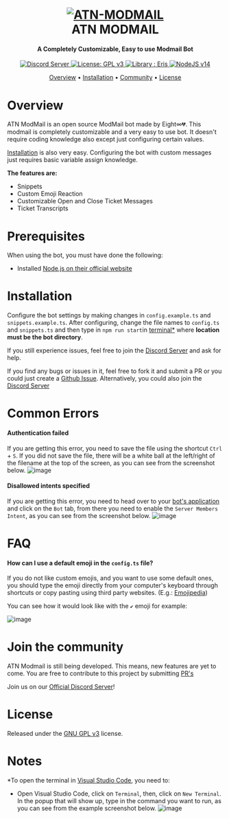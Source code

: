<h1 align="center">
  <br>
  <a href="https://github.com/NotReallyEight/atn-modmail"><img src="https://cdn.roxy.eu.org/vv0yHxf.png" alt="ATN-MODMAIL"></a>
  <br>
  ATN MODMAIL
  <br>
</h1>

<h4 align = "center"> A Completely Customizable, Easy to use Modmail Bot </h4>
  <p align = "center">
  <a href="https://discord.gg/esTfFnEENS">
    <img src="https://discordapp.com/api/guilds/746291190009430049/widget.png?style=shield" alt="Discord Server">
  </a>
  <a href = "https://www.gnu.org/licenses/gpl-3.0">
    <img src = "https://img.shields.io/badge/License-GPLv3-purple.svg" alt = "License: GPL v3"/>
  </a>
  <a href = "https://abal.moe/Eris/">
    <img src = "https://img.shields.io/badge/library-Eris-blue" alt = "Library : Eris"/>
  </a>
  <a href = "https://nodejs.org/en/blog/release/v14.16.0/">
    <img src = "https://img.shields.io/badge/nodejs-v14-green" alt = "NodeJS v14"/>
  </a>
</p>

<p align="center">
  <a href="#overview">Overview</a>
  •
  <a href="#installation">Installation</a>
  •
  <a href="#join-the-community">Community</a>
  •
  <a href="#license">License</a>
</p>

# Overview

ATN ModMail is an open source ModMail bot made by Eight∞💔. This modmail is completely customizable and a very easy to use bot. It doesn't require coding knowledge also except just configuring certain values.

[Installation](#installation) is also very easy. Configuring the bot with custom messages just requires basic variable assign knowledge.

**The features are:**

- Snippets
- Custom Emoji Reaction
- Customizable Open and Close Ticket Messages
- Ticket Transcripts

# Prerequisites

When using the bot, you must have done the following:

- Installed [Node.js on their official website](https://nodejs.org/en/download/)

# Installation

Configure the bot settings by making changes in `config.example.ts` and `snippets.example.ts`. After configuring, change the file names to `config.ts` and `snippets.ts` and then type in `npm run start`in [terminal\*](#notes) where **location must be the bot directory**.

If you still experience issues, feel free to join the [Discord Server](https://discord.gg/esTfFnEENS) and ask for help.

If you find any bugs or issues in it, feel free to fork it and submit a PR or you could just create a [Github Issue](https://github.com/NotReallyEight/atn-modmail/issues/new/choose). Alternatively, you could also join the [Discord Server](https://discord.gg/esTfFnEENS)

# Common Errors

#### Authentication failed

If you are getting this error, you need to save the file using the shortcut `Ctrl` + `S`. If you did not save the file, there will be a white ball at the left/right of the filename at the top of the screen, as you can see from the screenshot below.
![image](https://eight.is-a.fail/5651Kkwil.png)

#### Disallowed intents specified

If you are getting this error, you need to head over to your [bot's application](https://discord.com/developers/applications/) and click on the `Bot` tab, from there you need to enable the `Server Members Intent`, as you can see from the screenshot below.
![image](https://eight.is-a.fail/56aFwmYyY.png)

# FAQ

#### How can I use a default emoji in the `config.ts` file?

If you do not like custom emojis, and you want to use some default ones, you should type the emoji directly from your computer's keyboard through shortcuts or copy pasting using third party websites. (E.g.: [Emojipedia](https://emojipedia.org/))

You can see how it would look like with the `✔️` emoji for example:

![image](https://eight.is-a.fail/5dxhVFI_W.png)

# Join the community

ATN Modmail is still being developed. This means, new features are yet to come. You are free to contribute to this project by submitting [PR's](https://github.com/NotReallyEight/atn-modmail/pulls)

Join us on our [Official Discord Server](https://discord.gg/esTfFnEENS)!

# License

Released under the [GNU GPL v3](https://www.gnu.org/licenses/gpl-3.0.en.html) license.

# Notes

\*To open the terminal in [Visual Studio Code](https://code.visualstudio.com/), you need to:

- Open Visual Studio Code, click on `Terminal`, then, click on `New Terminal`. In the popup that will show up, type in the command you want to run, as you can see from the example screenshot below.
  ![image](https://eight.is-a.fail/5650eOJob.png)
